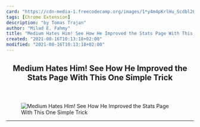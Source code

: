 ```yaml
---
card: "https://cdn-media-1.freecodecamp.org/images/1*y4m4pKrlHu_Scdbl26c0jw.png"
tags: [Chrome Extension]
description: "by Tomas Trajan"
author: "Milad E. Fahmy"
title: "Medium Hates Him! See How He Improved the Stats Page With This One Simple Trick"
created: "2021-08-16T10:13:18+02:00"
modified: "2021-08-16T10:13:18+02:00"
---
```

<div class="site-wrapper">
<main id="site-main" class="site-main outer">
<div class="inner">
<article class="post-full post tag-chrome-extension tag-javascript tag-blogger tag-web-development tag-coding ">
<header class="post-full-header">
<h1 class="post-full-title">Medium Hates Him! See How He Improved the Stats Page With This One Simple Trick</h1>
</header>
<figure class="post-full-image">
<picture>
<source media="(max-width: 700px)" sizes="1px" srcset="data:image/gif;base64,R0lGODlhAQABAIAAAAAAAP///yH5BAEAAAAALAAAAAABAAEAAAIBRAA7 1w">
<source media="(min-width: 701px)" sizes="(max-width: 800px) 400px,
(max-width: 1170px) 700px,
1400px" srcset="https://cdn-media-1.freecodecamp.org/images/1*y4m4pKrlHu_Scdbl26c0jw.png 300w,
https://cdn-media-1.freecodecamp.org/images/1*y4m4pKrlHu_Scdbl26c0jw.png 600w,
https://cdn-media-1.freecodecamp.org/images/1*y4m4pKrlHu_Scdbl26c0jw.png 1000w,
https://cdn-media-1.freecodecamp.org/images/1*y4m4pKrlHu_Scdbl26c0jw.png 2000w">
<img onerror="this.style.display='none'" src="https://cdn-media-1.freecodecamp.org/images/1*y4m4pKrlHu_Scdbl26c0jw.png" alt="Medium Hates Him! See How He Improved the Stats Page With This One Simple Trick">
</picture>
</figure>
<section class="post-full-content">
<div class="post-content medium-migrated-article">
</div>
<hr>
</section>
</article>
</div>
</main>
</div>
<!-- Google Tag Manager (noscript) -->
<!-- End Google Tag Manager (noscript) -->
